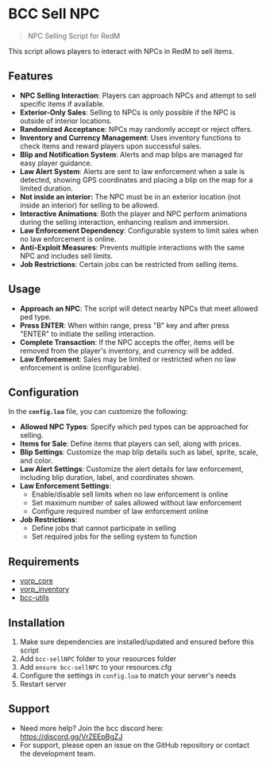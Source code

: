 # BCC Sell NPC

> NPC Selling Script for RedM

This script allows players to interact with NPCs in RedM to sell items.

## Features

- **NPC Selling Interaction**: Players can approach NPCs and attempt to sell specific items if available.
- **Exterior-Only Sales**: Selling to NPCs is only possible if the NPC is outside of interior locations.
- **Randomized Acceptance**: NPCs may randomly accept or reject offers.
- **Inventory and Currency Management**: Uses inventory functions to check items and reward players upon successful sales.
- **Blip and Notification System**: Alerts and map blips are managed for easy player guidance.
- **Law Alert System**: Alerts are sent to law enforcement when a sale is detected, showing GPS coordinates and placing a blip on the map for a limited duration.
- **Not inside an interior:** The NPC must be in an exterior location (not inside an interior) for selling to be allowed. 
- **Interactive Animations**: Both the player and NPC perform animations during the selling interaction, enhancing realism and immersion.
- **Law Enforcement Dependency**: Configurable system to limit sales when no law enforcement is online.
- **Anti-Exploit Measures**: Prevents multiple interactions with the same NPC and includes sell limits.
- **Job Restrictions**: Certain jobs can be restricted from selling items.

## Usage
- **Approach an NPC**: The script will detect nearby NPCs that meet allowed ped type.
- **Press ENTER**: When within range, press "B" key and after press "ENTER" to initiate the selling interaction.
- **Complete Transaction**: If the NPC accepts the offer, items will be removed from the player's inventory, and currency will be added.
- **Law Enforcement**: Sales may be limited or restricted when no law enforcement is online (configurable).

## Configuration

In the **`config.lua`** file, you can customize the following:

- **Allowed NPC Types**: Specify which ped types can be approached for selling.
- **Items for Sale**: Define items that players can sell, along with prices.
- **Blip Settings**: Customize the map blip details such as label, sprite, scale, and color.
- **Law Alert Settings**: Customize the alert details for law enforcement, including blip duration, label, and coordinates shown.
- **Law Enforcement Settings**:
  - Enable/disable sell limits when no law enforcement is online
  - Set maximum number of sales allowed without law enforcement
  - Configure required number of law enforcement online
- **Job Restrictions**:
  - Define jobs that cannot participate in selling
  - Set required jobs for the selling system to function

## Requirements
- [vorp_core](https://github.com/VORPCORE/vorp-core-lua)
- [vorp_inventory](https://github.com/VORPCORE/vorp_inventory-lua)
- [bcc-utils](https://github.com/BryceCanyonCounty/bcc-utils)

## Installation
1. Make sure dependencies are installed/updated and ensured before this script
2. Add `bcc-sellNPC` folder to your resources folder
3. Add `ensure bcc-sellNPC` to your resources.cfg
4. Configure the settings in `config.lua` to match your server's needs
5. Restart server

## Support
- Need more help? Join the bcc discord here: https://discord.gg/VrZEEpBgZJ
- For support, please open an issue on the GitHub repository or contact the development team.
